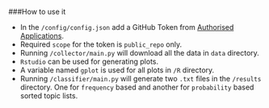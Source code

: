 ###How to use it

* In the `/config/config.json` add a GitHub Token from [Authorised Applications](https://github.com/settings/applications#personal-access-tokens).
* Required `scope` for the token is `public_repo` only.
* Running `/collector/main.py` will download all the data in `data` directory.
* `Rstudio` can be used for generating plots.
* A variable named `gplot` is used for all plots in `/R` directory.
* Running `/classifier/main.py` will generate two `.txt` files in the `/results` directory. One for `frequency` based and another for `probability` based sorted topic lists.
